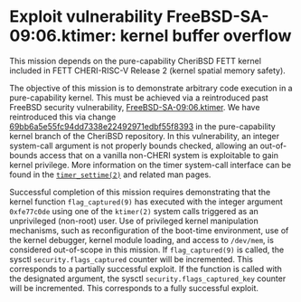 # Exploit vulnerability FreeBSD-SA-09:06.ktimer: kernel buffer overflow

This mission depends on the pure-capability CheriBSD FETT kernel included in FETT CHERI-RISC-V Release 2 (kernel spatial memory safety).

The objective of this mission is to demonstrate arbitrary code execution in a pure-capability kernel.
This must be achieved via a reintroduced past FreeBSD security vulnerability, [FreeBSD-SA-09:06.ktimer](https://www.freebsd.org/security/advisories/FreeBSD-SA-09:06.ktimer.asc).
We have reintroduced this via change [69bb6a5e55fc94dd7338e22492971edbf55f8393](https://github.com/CTSRD-CHERI/cheribsd/commit/69bb6a5e55fc94dd7338e22492971edbf55f8393) in the pure-capability kernel branch of the CheriBSD repository.
In this vulnerability, an integer system-call argument is not properly bounds checked, allowing an out-of-bounds access that on a vanilla non-CHERI system is exploitable to gain kernel privilege.
More information on the timer system-call interface can be found in the [`timer_settime(2)`](https://www.freebsd.org/cgi/man.cgi?query=timer_settime&sektion=2) and related man pages.

Successful completion of this mission requires demonstrating that the kernel function `flag_captured(9)` has executed with the integer argument `0xfe77c0de` using one of the `ktimer(2)` system calls triggered as an unprivileged (non-root) user.
Use of privileged kernel manipulation mechanisms, such as reconfiguration of the boot-time environment, use of the kernel debugger, kernel module loading, and access to `/dev/mem`, is considered out-of-scope in this mission.
If `flag_captured(9)` is called, the sysctl `security.flags_captured` counter will be incremented.
This corresponds to a partially successful exploit.
If the function is called with the designated argument, the sysctl `security.flags_captured_key` counter will be incremented.
This corresponds to a fully successful exploit.

